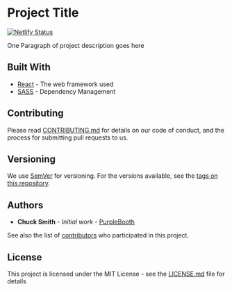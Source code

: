 # Project Title
[![Netlify Status](https://api.netlify.com/api/v1/badges/d8c97679-513a-436b-b4f4-39b691df883a/deploy-status)](https://app.netlify.com/sites/chuck-dev/deploys)

One Paragraph of project description goes here

## Built With

* [React](https://reactjs.org/) - The web framework used
* [SASS](https://sass-lang.com/) - Dependency Management

## Contributing

Please read [CONTRIBUTING.md]() for details on our code of conduct, and the process for submitting pull requests to us.

## Versioning

We use [SemVer](http://semver.org/) for versioning. For the versions available, see the [tags on this repository](https://github.com/your/project/tags).

## Authors
* **Chuck Smith** - *Initial work* - [PurpleBooth](https://github.com/eclectic-coding)

See also the list of [contributors](https://github.com/eclectic-coding/react-my-portfolio/contributors) who participated in this project.

## License
This project is licensed under the MIT License - see the [LICENSE.md](LICENSE) file for details

